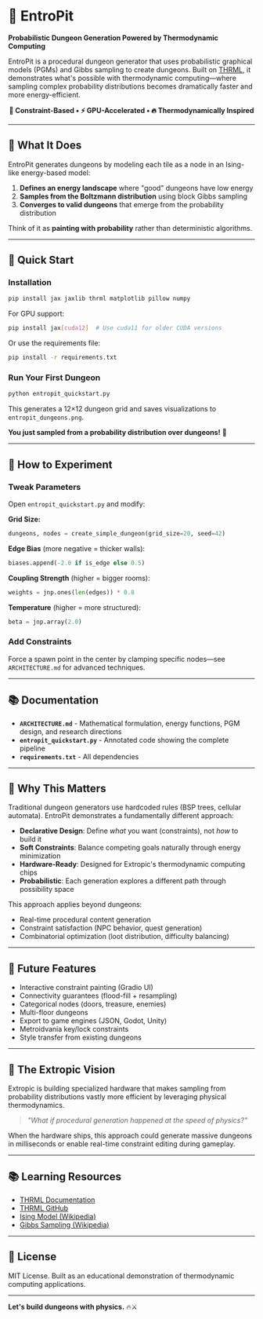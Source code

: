 # 🏰 EntroPit

**Probabilistic Dungeon Generation Powered by Thermodynamic Computing**

EntroPit is a procedural dungeon generator that uses probabilistic graphical models (PGMs) and Gibbs sampling to create dungeons. Built on [THRML](https://github.com/extropic-ai/thrml), it demonstrates what's possible with thermodynamic computing—where sampling complex probability distributions becomes dramatically faster and more energy-efficient.

<div align="center">
  
  **🎲 Constraint-Based • ⚡ GPU-Accelerated • 🔥 Thermodynamically Inspired**
  
</div>

---

## 🎯 What It Does

EntroPit generates dungeons by modeling each tile as a node in an Ising-like energy-based model:

1. **Defines an energy landscape** where "good" dungeons have low energy
2. **Samples from the Boltzmann distribution** using block Gibbs sampling
3. **Converges to valid dungeons** that emerge from the probability distribution

Think of it as **painting with probability** rather than deterministic algorithms.

---

## 🚀 Quick Start

### Installation

```bash
pip install jax jaxlib thrml matplotlib pillow numpy
```

For GPU support:
```bash
pip install jax[cuda12]  # Use cuda11 for older CUDA versions
```

Or use the requirements file:
```bash
pip install -r requirements.txt
```

### Run Your First Dungeon

```bash
python entropit_quickstart.py
```

This generates a 12×12 dungeon grid and saves visualizations to `entropit_dungeons.png`.

**You just sampled from a probability distribution over dungeons!** 🎉

---

## 🧪 How to Experiment

### Tweak Parameters

Open `entropit_quickstart.py` and modify:

**Grid Size:**
```python
dungeons, nodes = create_simple_dungeon(grid_size=20, seed=42)
```

**Edge Bias** (more negative = thicker walls):
```python
biases.append(-2.0 if is_edge else 0.5)
```

**Coupling Strength** (higher = bigger rooms):
```python
weights = jnp.ones(len(edges)) * 0.8
```

**Temperature** (higher = more structured):
```python
beta = jnp.array(2.0)
```

### Add Constraints

Force a spawn point in the center by clamping specific nodes—see `ARCHITECTURE.md` for advanced techniques.

---

## 📚 Documentation

- **`ARCHITECTURE.md`** - Mathematical formulation, energy functions, PGM design, and research directions
- **`entropit_quickstart.py`** - Annotated code showing the complete pipeline
- **`requirements.txt`** - All dependencies

---

## 🎯 Why This Matters

Traditional dungeon generators use hardcoded rules (BSP trees, cellular automata). EntroPit demonstrates a fundamentally different approach:

- **Declarative Design**: Define *what* you want (constraints), not *how* to build it
- **Soft Constraints**: Balance competing goals naturally through energy minimization
- **Hardware-Ready**: Designed for Extropic's thermodynamic computing chips
- **Probabilistic**: Each generation explores a different path through possibility space

This approach applies beyond dungeons:
- Real-time procedural content generation
- Constraint satisfaction (NPC behavior, quest generation)
- Combinatorial optimization (loot distribution, difficulty balancing)

---

## 🎨 Future Features

- Interactive constraint painting (Gradio UI)
- Connectivity guarantees (flood-fill + resampling)
- Categorical nodes (doors, treasure, enemies)
- Multi-floor dungeons
- Export to game engines (JSON, Godot, Unity)
- Metroidvania key/lock constraints
- Style transfer from existing dungeons

---

## 🔮 The Extropic Vision

Extropic is building specialized hardware that makes sampling from probability distributions vastly more efficient by leveraging physical thermodynamics.

> *"What if procedural generation happened at the speed of physics?"*

When the hardware ships, this approach could generate massive dungeons in milliseconds or enable real-time constraint editing during gameplay.

---

## 📚 Learning Resources

- [THRML Documentation](https://docs.thrml.ai/)
- [THRML GitHub](https://github.com/extropic-ai/thrml)
- [Ising Model (Wikipedia)](https://en.wikipedia.org/wiki/Ising_model)
- [Gibbs Sampling (Wikipedia)](https://en.wikipedia.org/wiki/Gibbs_sampling)

---

## 📄 License

MIT License. Built as an educational demonstration of thermodynamic computing applications.

---

**Let's build dungeons with physics.** 🔥⚔️

